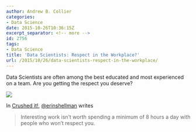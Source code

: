 ```yaml
---
author: Andrew B. Collier
categories:
- Data Science
date: 2015-10-26T10:36:15Z
excerpt_separator: <!-- more -->
id: 2756
tags:
- Data Science
title: 'Data Scientists: Respect in the Workplace?'
url: /2015/10/26/data-scientists-respect-in-the-workplace/
---
```


Data Scientists are often among the best educated and most experienced on a team. Are you getting the respect you deserve?

<!--more-->

<img src="/img/2015/10/respect.png">

In [Crushed it!](http://www.erinshellman.com/crushed-it-landing-a-data-science-job/), [@erinshellman](https://twitter.com/erinshellman) writes

> Interesting work isn’t worth spending a minimum of 8 hours a day with people who won’t respect you. 
